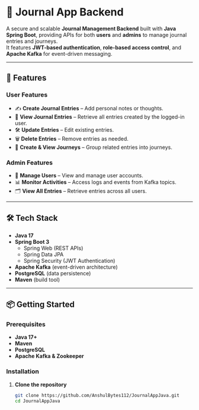 # 📓 Journal App Backend

A secure and scalable **Journal Management Backend** built with **Java Spring Boot**, providing APIs for both **users** and **admins** to manage journal entries and journeys.  
It features **JWT-based authentication**, **role-based access control**, and **Apache Kafka** for event-driven messaging.

---

## 🚀 Features

### User Features
- ✍ **Create Journal Entries** – Add personal notes or thoughts.
- 📂 **View Journal Entries** – Retrieve all entries created by the logged-in user.
- 🛠 **Update Entries** – Edit existing entries.
- 🗑 **Delete Entries** – Remove entries as needed.
- 📜 **Create & View Journeys** – Group related entries into journeys.

### Admin Features
- 👥 **Manage Users** – View and manage user accounts.
- 📊 **Monitor Activities** – Access logs and events from Kafka topics.
- 🗂 **View All Entries** – Retrieve entries across all users.

---

## 🛠 Tech Stack

- **Java 17**
- **Spring Boot 3**
  - Spring Web (REST APIs)
  - Spring Data JPA
  - Spring Security (JWT Authentication)
- **Apache Kafka** (event-driven architecture)
- **PostgreSQL** (data persistence)
- **Maven** (build tool)

---

## 📦 Getting Started

### Prerequisites
- **Java 17+**
- **Maven**
- **PostgreSQL**
- **Apache Kafka & Zookeeper**

### Installation

1. **Clone the repository**
   ```bash
   git clone https://github.com/AnshulBytes112/JournalAppJava.git
   cd JournalAppJava
